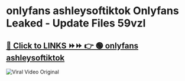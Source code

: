 
 # onlyfans ashleysoftiktok Onlyfans Leaked - Update Files 59vzl

## <h2><a href="https://clipsfans.com/onlyfans_ashleysoftiktok&ref=git">🔗 Click to LINKS ⏩⏩ 👉 🟢 onlyfans ashleysoftiktok </a></h2>

<a href="https://clipsfans.com/onlyfans_ashleysoftiktok&ref=git" rel="nofollow" data-target="animated-image.originalLink"><img src="https://i.ibb.co.com/xMMVF88/686577567.gif" alt="Viral Video Original" style="max-width: 100%; display: inline-block;" data-target="animated-image.originalImage"></a>

